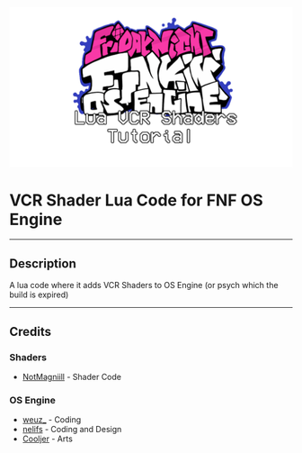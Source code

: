 ![SHADER LOGO SHIT](LuaShaderTutOSEngineLogo.png)
# VCR Shader Lua Code for FNF OS Engine
- - -
## Description
A lua code where it adds VCR Shaders to OS Engine (or psych which the build is expired)
- - -
## Credits
### Shaders
* [NotMagniill](https://twitter.com/magniill) - Shader Code
### OS Engine
* [weuz_](https://github.com/notweuz) - Coding
* [nelifs](https://github.com/nelifs) - Coding and Design
* [Cooljer](https://github.com/cooljer) - Arts
